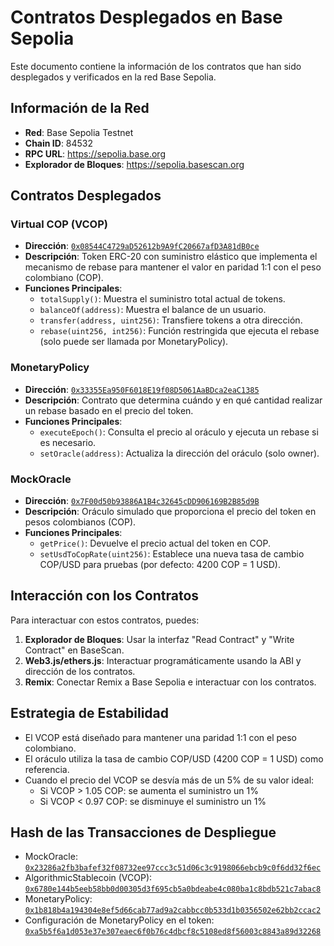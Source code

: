 # Contratos Desplegados en Base Sepolia

Este documento contiene la información de los contratos que han sido desplegados y verificados en la red Base Sepolia.

## Información de la Red

- **Red**: Base Sepolia Testnet
- **Chain ID**: 84532
- **RPC URL**: https://sepolia.base.org
- **Explorador de Bloques**: https://sepolia.basescan.org

## Contratos Desplegados

### Virtual COP (VCOP)

- **Dirección**: [`0x08544C4729aD52612b9A9fC20667afD3A81dB0ce`](https://sepolia.basescan.org/address/0x08544C4729aD52612b9A9fC20667afD3A81dB0ce)
- **Descripción**: Token ERC-20 con suministro elástico que implementa el mecanismo de rebase para mantener el valor en paridad 1:1 con el peso colombiano (COP).
- **Funciones Principales**:
  - `totalSupply()`: Muestra el suministro total actual de tokens.
  - `balanceOf(address)`: Muestra el balance de un usuario.
  - `transfer(address, uint256)`: Transfiere tokens a otra dirección.
  - `rebase(uint256, int256)`: Función restringida que ejecuta el rebase (solo puede ser llamada por MonetaryPolicy).

### MonetaryPolicy

- **Dirección**: [`0x33355Ea950F6018E19f08D5061AaBDca2eaC1385`](https://sepolia.basescan.org/address/0x33355Ea950F6018E19f08D5061AaBDca2eaC1385)
- **Descripción**: Contrato que determina cuándo y en qué cantidad realizar un rebase basado en el precio del token.
- **Funciones Principales**:
  - `executeEpoch()`: Consulta el precio al oráculo y ejecuta un rebase si es necesario.
  - `setOracle(address)`: Actualiza la dirección del oráculo (solo owner).

### MockOracle

- **Dirección**: [`0x7F00d50b93886A1B4c32645cDD906169B2B85d9B`](https://sepolia.basescan.org/address/0x7F00d50b93886A1B4c32645cDD906169B2B85d9B)
- **Descripción**: Oráculo simulado que proporciona el precio del token en pesos colombianos (COP).
- **Funciones Principales**:
  - `getPrice()`: Devuelve el precio actual del token en COP.
  - `setUsdToCopRate(uint256)`: Establece una nueva tasa de cambio COP/USD para pruebas (por defecto: 4200 COP = 1 USD).

## Interacción con los Contratos

Para interactuar con estos contratos, puedes:

1. **Explorador de Bloques**: Usar la interfaz "Read Contract" y "Write Contract" en BaseScan.
2. **Web3.js/ethers.js**: Interactuar programáticamente usando la ABI y dirección de los contratos.
3. **Remix**: Conectar Remix a Base Sepolia e interactuar con los contratos.

## Estrategia de Estabilidad

- El VCOP está diseñado para mantener una paridad 1:1 con el peso colombiano.
- El oráculo utiliza la tasa de cambio COP/USD (4200 COP = 1 USD) como referencia.
- Cuando el precio del VCOP se desvía más de un 5% de su valor ideal:
  - Si VCOP > 1.05 COP: se aumenta el suministro un 1%
  - Si VCOP < 0.97 COP: se disminuye el suministro un 1%

## Hash de las Transacciones de Despliegue

- MockOracle: [`0x23286a2fb3bafef32f08732ee97ccc3c51d06c3c9198066ebcb9c0f6dd32f6ec`](https://sepolia.basescan.org/tx/0x23286a2fb3bafef32f08732ee97ccc3c51d06c3c9198066ebcb9c0f6dd32f6ec)
- AlgorithmicStablecoin (VCOP): [`0x6780e144b5eeb58bb0d00305d3f695cb5a0bdeabe4c080ba1c8bdb521c7abac8`](https://sepolia.basescan.org/tx/0x6780e144b5eeb58bb0d00305d3f695cb5a0bdeabe4c080ba1c8bdb521c7abac8)
- MonetaryPolicy: [`0x1b818b4a194304e8ef5d66cab77ad9a2cabbcc0b533d1b0356502e62bb2ccac2`](https://sepolia.basescan.org/tx/0x1b818b4a194304e8ef5d66cab77ad9a2cabbcc0b533d1b0356502e62bb2ccac2)
- Configuración de MonetaryPolicy en el token: [`0xa5b5f6a1d053e37e307eaec6f0b76c4dbcf8c5108ed8f56003c8843a89d32268`](https://sepolia.basescan.org/tx/0xa5b5f6a1d053e37e307eaec6f0b76c4dbcf8c5108ed8f56003c8843a89d32268) 